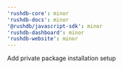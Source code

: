 ```yaml
---
'rushdb-core': minor
'rushdb-docs': minor
'@rushdb/javascript-sdk': minor
'rushdb-dashboard': minor
'rushdb-website': minor
---
```


Add private package installation setup

